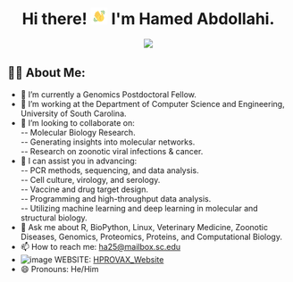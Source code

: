 <h1 align="center">Hi there! <img src="wave.gif" width="30px"> I'm Hamed Abdollahi.</h1>
<p align="center"><a href="#"><img width="60%" height="auto" src="EF-G,_mRNA,_and_tRNAs_in_POST_state_PDB_4W29.gif" height="175px"/></a></p>

## 🙋‍♂️ About Me:<br>
- 🔭 I’m currently a Genomics Postdoctoral Fellow.<br>
- 🌱 I’m working at the Department of Computer Science and Engineering, University of South Carolina.<br>
- 🤝 I’m looking to collaborate on:<br> 
  -- Molecular Biology Research.<br>
  -- Generating insights into molecular networks.<br>
  -- Research on zoonotic viral infections & cancer.<br>
- 🤔 I can assist you in advancing:<br>
  -- PCR methods, sequencing, and data analysis.<br>
  -- Cell culture, virology, and serology.<br>
  -- Vaccine and drug target design.<br>
  -- Programming and high-throughput data analysis.<br>
  -- Utilizing machine learning and deep learning in molecular and structural biology.<br>
- 💬 Ask me about R, BioPython, Linux, Veterinary Medicine, Zoonotic Diseases, Genomics, Proteomics, Proteins, and Computational Biology.<br>
- 📫 How to reach me: <a href="mailto:ha25@mailbox.sc.edu">ha25@mailbox.sc.edu</a><br>
- ![image](https://github.com/user-attachments/assets/f93ac2ba-c1a2-41e6-8a08-b4a7a92c2f71) WEBSITE: <a href="https://hprovax.github.io/hamed.github.io/">HPROVAX_Website</a><br>
- 😄 Pronouns: He/Him
